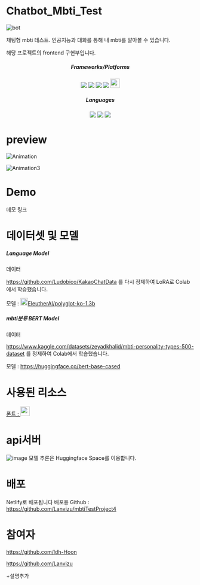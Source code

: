 # Chatbot_Mbti_Test
![bot](https://github.com/ldh-Hoon/Chatbot_Mbti_Test2/assets/139981434/fbc96ead-3194-4745-be55-6b6d55524b51)

채팅형 mbti 테스트. 인공지능과 대화를 통해 내 mbti를 알아볼 수 있습니다.

해당 프로젝트의 frontend 구현부입니다.

<div align="center">
  <h5>Frameworks/Platforms</h5>
  <img src="https://img.shields.io/badge/Next.js-000000?style=flat&logo=Next.js&logoColor=white" />
  <img src="https://img.shields.io/badge/React-61DAFB?style=flat&logo=React&logoColor=white" />
  <img src="https://img.shields.io/badge/Netlify-00C7B7?style=flat&logo=Netlify&logoColor=white" />
  <img src="https://img.shields.io/badge/Google Colab-F9AB00?style=flat&logo=Google Colab&logoColor=white" />
  <a href = "https://huggingface.co/"><img src="https://huggingface.co/datasets/huggingface/brand-assets/resolve/main/hf-logo-with-title.svg" height="25"/></a>
</div>

<div align="center">
  <h5>Languages</h5>
  <img src="https://img.shields.io/badge/Javascript-F7DF1E?style=flat&logo=Javascript&logoColor=white" />
  <img src="https://img.shields.io/badge/CSS-1572B6?style=flat&logo=CSS3&logoColor=white" />
  <img src="https://img.shields.io/badge/Python-3776AB?style=flat&logo=Python&logoColor=white" />
</div>

# preview
![Animation](https://github.com/ldh-Hoon/Chatbot_Mbti_Test2/assets/139981434/64159a73-28d6-48ba-a146-2d8a87ba695f)


![Animation3](https://github.com/ldh-Hoon/Chatbot_Mbti_Test2/assets/139981434/89fc8593-cdf4-49fa-b4fa-7c419228b0ca)

# Demo 
데모 링크

# 데이터셋 및 모델 
<h5>Language Model</h5>
데이터

https://github.com/Ludobico/KakaoChatData 를 다시 정제하여 LoRA로 Colab에서 학습했습니다.

모델 : <a href="https://huggingface.co/EleutherAI/polyglot-ko-1.3b"><img src="https://aeiljuispo.cloudimg.io/v7/https://cdn-uploads.huggingface.co/production/uploads/1614054059123-603481bb60e3dd96631c9095.png?w=200&h=200&f=face" height="20" />EleutherAI/polyglot-ko-1.3b</a>

<h5>mbti분류 BERT Model</h5>
데이터

https://www.kaggle.com/datasets/zeyadkhalid/mbti-personality-types-500-dataset 를 정제하여 Colab에서 학습했습니다.

모델 : https://huggingface.co/bert-base-cased


# 사용된 리소스
<a href="https://noonnu.cc/font_page/1136">폰트 : <img src="https://noonnucc-production.sfo2.cdn.digitaloceanspaces.com/202304/1680424033641026.png" height="25"/></a> 

# api서버
![image](https://github.com/ldh-Hoon/Chatbot_Mbti_Test2/assets/139981434/90aab449-2e92-4854-8a6a-b6d21bb09f91)
모델 추론은 Huggingface Space를 이용합니다. 

# 배포
Netlify로 배포됩니다
배포용 Github : https://github.com/Lanvizu/mbtiTestProject4

# 참여자
https://github.com/ldh-Hoon

https://github.com/Lanvizu

+설명추가



